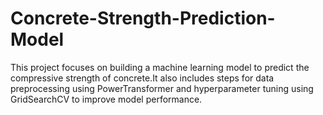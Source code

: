 # Concrete-Strength-Prediction-Model
This project focuses on building a machine learning model to predict the compressive strength of concrete.It also includes steps for data preprocessing using PowerTransformer and hyperparameter tuning using GridSearchCV to improve model performance.
